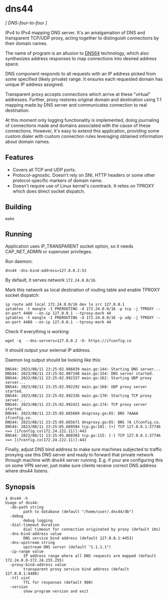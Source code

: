 # dns44

*\[ DNS-four-to-four \]*

IPv4 to IPv4 mapping DNS server. It's an amalgamation of DNS and transparent TCP/UDP proxy, acting together to distinguish connections by their domain names.

The name of program is an allusion to [DNS64](https://en.wikipedia.org/wiki/IPv6_transition_mechanism#DNS64) technology, which also synthesizes address responses to map connections into desired address space.

DNS component responds to all requests with an IP address picked from some specified (likely private) range. It ensures each requested domain has unique IP address assigned.

Transparent proxy accepts connections which arrive at these "virtual" addresses. Further, proxy restores original domain and destination using 1:1 mapping made by DNS server and communicates connection to real destination.

At this moment only logging functionality is implemented, doing journaling of connections made and domains associated with the cause of these connections. However, it's easy to extend this application, providing some custom dialer with custom connection rules leveraging obtained information about domain names.

## Features

* Covers all TCP and UDP ports.
* Protocol-agnostic. Doesn't rely on SNI, HTTP headers or some other protocol-specific markers of domain name.
* Doesn't require use of Linux kernel's conntrack. It relies on TPROXY which does direct socket dispatch.

## Building

```
make
```

## Running

Application uses IP\_TRANSPARENT socket option, so it needs CAP\_NET\_ADMIN or superuser privileges.

Run daemon:

```
dns44 -dns-bind-address=127.0.0.2:53
```

By default, it serves network `172.24.0.0/16`.

Mark this network as local destination of routing table and enable TPROXY socket dispatch:

```
ip route add local 172.24.0.0/16 dev lo src 127.0.0.1
iptables -t mangle -I PREROUTING -d 172.24.0.0/16 -p tcp -j TPROXY --on-port 4480 --on-ip 127.0.0.1 --tproxy-mark 44
iptables -t mangle -I PREROUTING -d 172.24.0.0/16 -p udp -j TPROXY --on-port 4480 --on-ip 127.0.0.1 --tproxy-mark 44
```

Check if everything is working:

```
wget -q  --dns-servers=127.0.0.2 -O- https://ifconfig.co
```

It should output your external IP address.

Daemon log output should be looking like this:

```
DNS44: 2023/08/11 23:25:02.986839 main.go:144: Starting DNS server...
DNS44: 2023/08/11 23:25:02.987198 main.go:154: DNS server started.
DNS44: 2023/08/11 23:25:02.992157 main.go:162: Starting UDP proxy server...
DNS44: 2023/08/11 23:25:02.992292 main.go:168: UDP proxy server started.
DNS44: 2023/08/11 23:25:02.992336 main.go:170: Starting TCP proxy server...
DNS44: 2023/08/11 23:25:02.992421 main.go:174: TCP proxy server started.
DNS44: 2023/08/11 23:25:05.685669 dnsproxy.go:65: DNS ?AAAA ifconfig.co.
DNS44: 2023/08/11 23:25:05.685671 dnsproxy.go:65: DNS ?A ifconfig.co.
DNS44: 2023/08/11 23:25:05.689584 tcp.go:101: [+] TCP 127.0.0.1:37746 <=> [ifconfig.co(172.24.222.11)]:443
DNS44: 2023/08/11 23:25:05.860303 tcp.go:115: [-] TCP 127.0.0.1:37746 <=> [ifconfig.co(172.24.222.11)]:443
```

Finally, adjust DNS bind address to make sure machines subjected to traffic proxying use this DNS server and ready to forward that private network through machine with dns44 server running. E.g. if your are configuring this on some VPN server, just make sure clients receive correct DNS address where dns44 listens.

## Synopsis

```
$ dns44 -h
Usage of dns44:
  -db-path string
    	path to database (default "/home/user/.dns44/db")
  -debug
    	debug logging
  -dial-timeout duration
    	dial timeout for connection originated by proxy (default 10s)
  -dns-bind-address value
    	DNS service bind address (default 127.0.0.1:4453)
  -dns-upstream string
    	upstream DNS server (default "1.1.1.1")
  -ip-range value
    	IP address range where all DNS requests are mapped (default 172.24.0.0-172.24.255.255)
  -proxy-bind-address value
    	transparent proxy service bind address (default 127.0.0.1:4480)
  -ttl uint
    	TTL for responses (default 900)
  -version
    	show program version and exit
```
